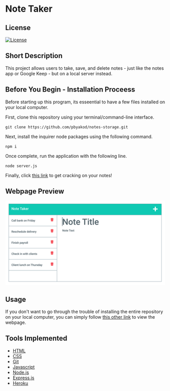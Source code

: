 # Note Taker

## License 

[![License](https://img.shields.io/badge/license-MIT-blue)](https://opensource.org/licenses/MIT)

## Short Description

This project allows users to take, save, and delete notes - just like the notes app or Google Keep - but on a local server instead. 

## Before You Begin - Installation Proceess

Before starting up this program, its esseential to have a few files installed on your local computer.

First, clone this repository using your terminal/command-line interface. 

```
git clone https://github.com/pbyakod/notes-storage.git
```

Next, install the inquirer node packages using the following command.

```
npm i 
```

Once complete, run the application with the following line.

```
node server.js
```

Finally, click <a href = "http://localhost:3001">this link</a> to get cracking on your notes!

## Webpage Preview

<img src="./image.png" alt="Preview Image">

## Usage

If you don't want to go through the trouble of installing the entire repository on your local computer, you can simply follow <a href="https://boiling-journey-92590.herokuapp.com/">this other link</a> to view the webpage.

## Tools Implemented

* [HTML](https://developer.mozilla.org/en-US/docs/Web/HTML)
* [CSS](https://developer.mozilla.org/en-US/docs/Web/CSS)
* [Git](https://git-scm.com/about)
* [Javascript](https://developer.mozilla.org/en-US/docs/Web/JavaScript)
* [Node.js](https://nodejs.org/en/docs/)
* [Express.js](https://www.npmjs.com/package/express)
* [Heroku](https://devcenter.heroku.com/)
